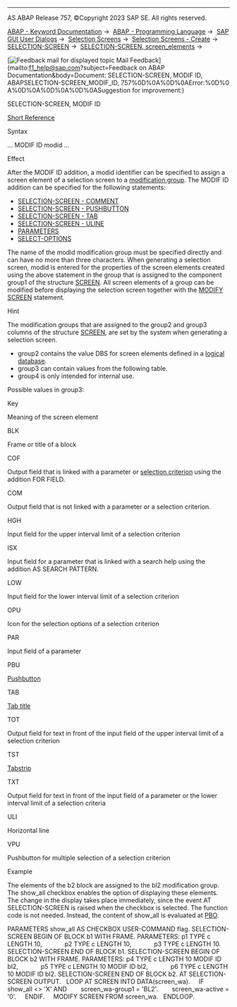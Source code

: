   

* * *

AS ABAP Release 757, ©Copyright 2023 SAP SE. All rights reserved.

[ABAP - Keyword Documentation](javascript:call_link\('abenabap.htm'\)) →  [ABAP - Programming Language](javascript:call_link\('abenabap_reference.htm'\)) →  [SAP GUI User Dialogs](javascript:call_link\('abenabap_screens.htm'\)) →  [Selection Screens](javascript:call_link\('abenselection_screen.htm'\)) →  [Selection Screens - Create](javascript:call_link\('abenselection_screen_create.htm'\)) →  [SELECTION-SCREEN](javascript:call_link\('abapselection-screen.htm'\)) →  [SELECTION-SCREEN, screen\_elements](javascript:call_link\('abapselection-screen_layout.htm'\)) → 

 [![](Mail.gif?object=Mail.gif&sap-language=EN "Feedback mail for displayed topic") Mail Feedback](mailto:f1_help@sap.com?subject=Feedback on ABAP Documentation&body=Document: SELECTION-SCREEN, MODIF ID, ABAPSELECTION-SCREEN_MODIF_ID, 757%0D%0A%0D%0AError:%0D%0
A%0D%0A%0D%0A%0D%0ASuggestion for improvement:)

SELECTION-SCREEN, MODIF ID

[Short Reference](javascript:call_link\('abapselection-screen_shortref.htm'\))

Syntax

... MODIF ID modid ...

Effect

After the MODIF ID addition, a modid identifier can be specified to assign a screen element of a selection screen to a [modification group](javascript:call_link\('abenmodification_group_glosry.htm'\) "Glossary Entry"). The MODIF ID addition can be specified for the following statements:

-   [SELECTION-SCREEN - COMMENT](javascript:call_link\('abapselection-screen_comment.htm'\))
-   [SELECTION-SCREEN - PUSHBUTTON](javascript:call_link\('abapselection-screen_pushbutton.htm'\))
-   [SELECTION-SCREEN - TAB](javascript:call_link\('abapselection-screen_tabbed.htm'\))
-   [SELECTION-SCREEN - ULINE](javascript:call_link\('abapselection-screen_uline.htm'\))
-   [PARAMETERS](javascript:call_link\('abapparameters.htm'\))
-   [SELECT-OPTIONS](javascript:call_link\('abapselect-options.htm'\))

The name of the modid modification group must be specified directly and can have no more than three characters. When generating a selection screen, modid is entered for the properties of the screen elements created using the above statement in the group that is assigned to the component group1 of the structure [SCREEN](javascript:call_link\('abenscreen.htm'\)). All screen elements of a group can be modified before displaying the selection screen together with the [MODIFY SCREEN](javascript:call_link\('abapmodify_screen.htm'\)) statement.

Hint

The modification groups that are assigned to the group2 and group3 columns of the structure [SCREEN](javascript:call_link\('abenscreen.htm'\)), are set by the system when generating a selection screen.

-   group2 contains the value DBS for screen elements defined in a [logical database](javascript:call_link\('abenlogical_data_base_glosry.htm'\) "Glossary Entry").
-   group3 can contain values from the following table.
-   group4 is only intended for internal use.

Possible values in group3:

Key

Meaning of the screen element

BLK

Frame or title of a block

COF

Output field that is linked with a parameter or [selection criterion](javascript:call_link\('abenselection_criterion_glosry.htm'\) "Glossary Entry") using the addition FOR FIELD.

COM

Output field that is not linked with a parameter or a selection criterion.

HGH

Input field for the upper interval limit of a selection criterion

ISX

Input field for a parameter that is linked with a search help using the addition AS SEARCH PATTERN.

LOW

Input field for the lower interval limit of a selection criterion

OPU

Icon for the selection options of a selection criterion

PAR

Input field of a parameter

PBU

[Pushbutton](javascript:call_link\('abenpushbutton_glosry.htm'\) "Glossary Entry")

TAB

[Tab title](javascript:call_link\('abentab_title_glosry.htm'\) "Glossary Entry")

TOT

Output field for text in front of the input field of the upper interval limit of a selection criterion

TST

[Tabstrip](javascript:call_link\('abentabstrip_control_glosry.htm'\) "Glossary Entry")

TXT

Output field for text in front of the input field of a parameter or the lower interval limit of a selection criteria

ULI

Horizontal line

VPU

Pushbutton for multiple selection of a selection criterion

Example

The elements of the b2 block are assigned to the bl2 modification group. The show\_all checkbox enables the option of displaying these elements. The change in the display takes place immediately, since the event AT SELECTION-SCREEN is raised when the checkbox is selected. The function code is not needed. Instead, the content of show\_all is evaluated at [PBO](javascript:call_link\('abenpbo_glosry.htm'\) "Glossary Entry").

PARAMETERS show\_all AS CHECKBOX USER-COMMAND flag.
SELECTION-SCREEN BEGIN OF BLOCK b1 WITH FRAME.
PARAMETERS: p1 TYPE c LENGTH 10,
            p2 TYPE c LENGTH 10,
            p3 TYPE c LENGTH 10.
SELECTION-SCREEN END OF BLOCK b1.
SELECTION-SCREEN BEGIN OF BLOCK b2 WITH FRAME.
PARAMETERS: p4 TYPE c LENGTH 10 MODIF ID bl2,
            p5 TYPE c LENGTH 10 MODIF ID bl2,
            p6 TYPE c LENGTH 10 MODIF ID bl2.
SELECTION-SCREEN END OF BLOCK b2.
AT SELECTION-SCREEN OUTPUT.
  LOOP AT SCREEN INTO DATA(screen\_wa).
    IF show\_all <> 'X' AND
       screen\_wa-group1 = 'BL2'.
       screen\_wa-active = '0'.
    ENDIF.
    MODIFY SCREEN FROM screen\_wa.
  ENDLOOP.